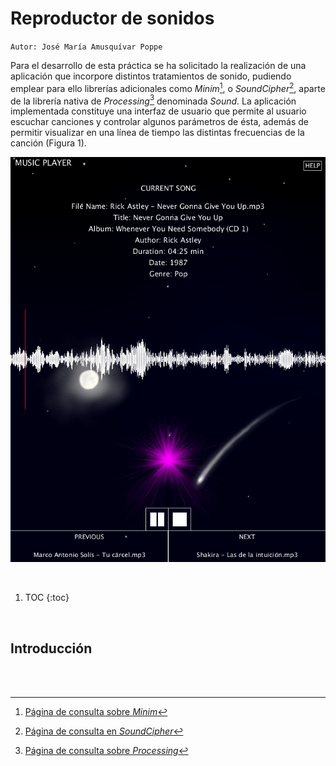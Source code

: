 # Reproductor de sonidos

`Autor: José María Amusquívar Poppe`

Para el desarrollo de esta práctica se ha solicitado la realización de una aplicación que incorpore distintos tratamientos de sonido, pudiendo emplear para ello librerías adicionales como *Minim*[^1], o *SoundCipher*[^2], aparte de la librería nativa de *Processing*[^3] denominada *Sound*. La aplicación implementada constituye una interfaz de usuario que permite al usuario escuchar canciones y controlar algunos parámetros de ésta, además de permitir visualizar en una línea de tiempo las distintas frecuencias de la canción (Figura 1).

![](/images/music_player/vPrincipal.PNG "Fig. 1: Interfaz de usuario de la aplicación")

<br/>

1. TOC
{:toc}

<br/>

## Introducción


<br/>
<br/>

[^1]: [Página de consulta sobre *Minim*](http://code.compartmental.net/tools/minim/)
[^2]: [Página de consulta en *SoundCipher*](http://explodingart.com/soundcipher/)
[^3]: [Página de consulta sobre *Processing*](https://processing.org/)
